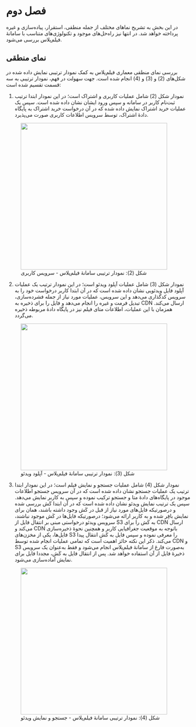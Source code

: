 # فصل دوم

در این بخش به تشریح نماهای مختلف از جمله منطقی، استقرار، پیاده‌سازی و غیره پرداخته خواهد شد. در انتها نیز راه‌حل‌های موجود و تکنولوژی‌های متناسب با سامانۀ فیلم‌پلاس بررسی می‌شود.

## نمای منطقی

بررسی نمای منطقی معماری فیلم‌پلاس به کمک نمودار ترتیبی نمایش داده شده در شکل‌های (2) و (3) و (4) انجام شده است. جهت سهولت در فهم، نمودار ترتیبی به سه قسمت تقسیم شده است:

1. نمودار شکل (2) شامل عملیات کاربری و اشتراک است؛ در این نمودار ابتدا ترتیب ثبت‌نام کاربر در سامانه و سپس ورود ایشان نشان داده شده است. سپس یک عملیات خرید اشتراک نمایش داده شده که در آن درخواست خرید اشتراک به پایگاه دادۀ اشتراک، توسط سرویس اطلاعات کاربری صورت می‌پذیرد.

<figure>
    <img id="inlineImg" class="inlImg" onclick="displayImg(this);" src="https://github.com/alihanifi/filmplusarc/blob/main/images/?.png?raw=true" width="400">
    <figcaption>شکل (2): نمودار ترتیبی سامانۀ فیلم‌پلاس - سرویس کاربری</figcaption>
</figure>

2. نمودار شکل (3) شامل عملیات آپلود ویدئو است؛ در این نمودار ترتیب یک عملیات آپلود فایل ویدئویی نشان داده شده است که در آن ابتدا کاربر درخواست خود را به سرویس کد‌گذاری می‌دهد و این سرویس، عملیات مورد نیاز از جمله فشرده‌سازی، تبدیل فرمت و غیره را انجام می‌دهد و فایل را برای ذخیره به CDN ارسال می‌کند. همزمان با این عملیات، اطلاعات متای فیلم نیز در پایگاه‌ دادۀ مربوطه ذخیره می‌گردد.

<figure>
    <img id="inlineImg" class="inlImg" onclick="displayImg(this);" src="https://github.com/alihanifi/filmplusarc/blob/main/images/?.png?raw=true" width="400">
    <figcaption>شکل (3): نمودار ترتیبی سامانۀ فیلم‌پلاس - آپلود ویدئو</figcaption>
</figure>

3. نمودار شکل (4) شامل عملیات جستجو و نمایش فیلم است؛ در این نمودار ابتدا ترتیب یک عملیات جستجو نشان داده شده است که در آن سرویس جستجو اطلاعات موجود در پایگاه‌های دادۀ متا و جستجو ترکیب نموده و سپس به کاربر نمایش می‌دهد. سپس یک ترتیب نمایش ویدئو نشان داده شده است که در آن ابتدا کَش بررسی شده و درصورتیکه فایل‌های مورد نیاز از قبل در کَش وجود داشته باشند، همان برای نمایش بافِر شده و به کاربر ارائه می‌شود؛ درصورتیکه فایل‌ها در کَش موجود نباشند، سرویس ویدئو درخواستی مبنی بر انتقال فایل از S3 به کَش را برای CDN ارسال می‌کند و CDN باتوجه به موقعیت جغرافیایی کاربر و همچنین نحوۀ ذخیره‌سازی فایل‌ها، یکی از مخزن‌های S3 را معرفی نموده و سپس فایل به کَش انتقال پیدا می‌کند. ذکر این نکته حائز اهمیت است که تمامی عملیات انجام شده توسط CDN و S3 به‌صورت فارغ از سامانۀ فیلم‌پلاس انجام می‌شود و فقط به‌عنوان یک سرویس ذخیرۀ فایل از آن استفاده خواهد شد. پس از انتقال فایل به کَش، مجددا فایل برای نمایش آماده‌سازی می‌شود.

<figure>
    <img id="inlineImg" class="inlImg" onclick="displayImg(this);" src="https://github.com/alihanifi/filmplusarc/blob/main/images/?.png?raw=true" width="400">
    <figcaption>شکل (4): نمودار ترتیبی سامانۀ فیلم‌پلاس - جستجو و نمایش ویدئو</figcaption>
</figure>

